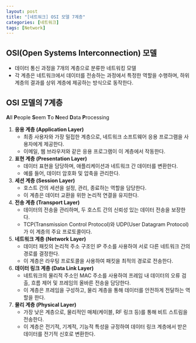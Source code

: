 ```yaml
---
layout: post
title: "[네트워크] OSI 모델 7계층"
categories: [네트워크]
tags: [Network]
---
```


## OSI(Open Systems Interconnection) 모델

- 데이터 통신 과정을 7개의 계층으로 분류한 네트워킹 모델
- 각 계층은 네트워크에서 데이터를 전송하는 과정에서 특정한 역할을 수행하며, 하위 계층의 결과를 상위 계층에 제공하는 방식으로 동작한다.

## OSI 모델의 7계층

**A**ll **P**eople **S**eem **T**o **N**eed **D**ata **P**rocessing

1. **응용 계층 (Application Layer)**
   - 최종 사용자와 가장 밀접한 계층으로, 네트워크 소프트웨어 응용 프로그램을 사용자에게 제공한다.
   - 이메일, 웹 브라우저와 같은 응용 프로그램이 이 계층에서 작동한다.
2. **표현 계층 (Presentation Layer)**
   - 데이터 표현을 담당하며, 애플리케이션과 네트워크 간 데이터를 변환한다.
   - 예를 들어, 데이터 암호화 및 압축을 관리한다.
3. **세션 계층 (Session Layer)**
   - 호스트 간의 세션을 설정, 관리, 종료하는 역할을 담당한다.
   - 이 계층은 데이터 교환을 위한 논리적 연결을 유지한다.
4. **전송 계층 (Transport Layer)**
   - 데이터의 전송을 관리하며, 두 호스트 간의 신뢰성 있는 데이터 전송을 보장한다.
   - TCP(Transmission Control Protocol)와 UDP(User Datagram Protocol)가 이 계층의 주요 프로토콜이다.
5. **네트워크 계층 (Network Layer)**
   - 데이터 패킷의 논리적 주소 구조인 IP 주소를 사용하여 서로 다른 네트워크 간의 경로를 결정한다.
   - 이 계층은 라우팅 프로토콜을 사용하여 패킷을 최적의 경로로 전송한다.
6. **데이터 링크 계층 (Data Link Layer)**
   - 네트워크의 물리적 주소인 MAC 주소를 사용하여 프레임 내 데이터의 오류 검출, 흐름 제어 및 프레임의 올바른 전송을 담당한다.
   - 이 계층은 프레임을 구성하고, 물리 계층을 통해 데이터를 안전하게 전달하는 역할을 한다.
7. **물리 계층 (Physical Layer)**
   - 가장 낮은 계층으로, 물리적인 매체(케이블, RF 링크 등)를 통해 비트 스트림을 전송한다.
   - 이 계층은 전기적, 기계적, 기능적 특성을 규정하여 데이터 링크 계층에서 받은 데이터를 전기적 신호로 변환한다.
